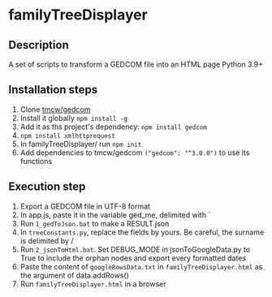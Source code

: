 # familyTreeDisplayer

## Description

A set of scripts to transform a GEDCOM file into an HTML page
Python 3.9+

## Installation steps

1. Clone [tmcw/gedcom](https://github.com/tmcw/gedcom)
2. Install it globally `npm install -g`
3. Add it as ths project's dependency: `npm install gedcom`
4. `npm install xmlhttprequest`
5. In familyTreeDisplayer/ run `npm init`
6. Add dependencies to tmcw/gedcom `("gedcom": "^3.0.0")` to use its functions

## Execution step

1. Export a GEDCOM file in UTF-8 format
2. In app.js, paste it in the variable ged_me, delimited with \`
3. Run `1_gedToJson.bat` to make a RESULT.json
4. In `treeConstants.py`, replace the fields by yours. Be careful, the surname is delimited by /
5. Run `2_jsonToHtml.bat`. Set DEBUG_MODE in jsonToGoogleData.py to True to include the orphan nodes and export every formatted dates
6. Paste the content of `googleRowsData.txt` in `familyTreeDisplayer.html` as the argument of data.addRows()
7. Run `familyTreeDisplayer.html` in a browser
